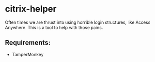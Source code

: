 # citrix-helper

Often times we are thrust into using horrible login structures, like Access Anywhere. This is a tool to help with those 
pains.

## Requirements: 
* TamperMonkey


